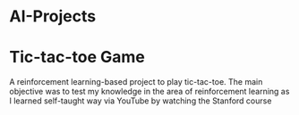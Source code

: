 # AI-Projects

# Tic-tac-toe Game
A reinforcement learning-based project to play tic-tac-toe. The main objective was to test my knowledge in the area of reinforcement learning as I learned self-taught way via YouTube by watching the Stanford course

